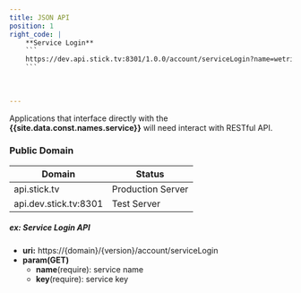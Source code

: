 ```yaml
---
title: JSON API
position: 1
right_code: |
    **Service Login**
    ``` 
    https://dev.api.stick.tv:8301/1.0.0/account/serviceLogin?name=wetribe&key=01e13abd92441b59ed8caae67c768c77f527ec71d5e7b28487c5056a9610ba4e
    ``` 
    
    
        
---
```


Applications that interface directly with the **{{site.data.const.names.service}}** will need interact with RESTful API.

### Public Domain

|Domain|Status|
|---|---|
|api.stick.tv|Production Server|
|api.dev.stick.tv:8301|Test Server|

##### ex: Service Login API
+ **uri:**  https://{domain}/{version}/account/serviceLogin
+ **param(GET)**
    + **name**(require): service name
    + **key**(require): service key
    


